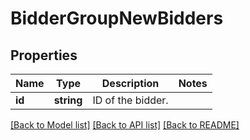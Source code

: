 # BidderGroupNewBidders

## Properties
Name | Type | Description | Notes
------------ | ------------- | ------------- | -------------
**id** | **string** | ID of the bidder. | 

[[Back to Model list]](../README.md#documentation-for-models) [[Back to API list]](../README.md#documentation-for-api-endpoints) [[Back to README]](../README.md)


